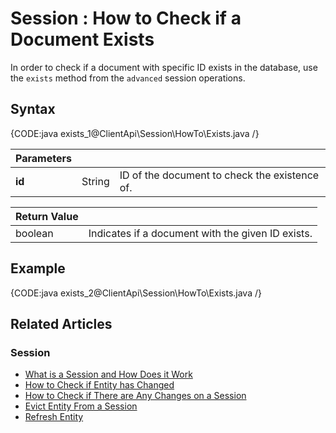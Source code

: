 # Session : How to Check if a Document Exists

In order to check if a document with specific ID exists in the database, use the `exists` method from the `advanced` session operations.

## Syntax

{CODE:java exists_1@ClientApi\Session\HowTo\Exists.java /}

| Parameters | | |
| ---------- | ---------- | ----- |
| **id** | String | ID of the document to check the existence of. |

| Return Value | |
| ------------- | ----- |
| boolean | Indicates if a document with the given ID exists. |

## Example

{CODE:java exists_2@ClientApi\Session\HowTo\Exists.java /}

## Related Articles

### Session

- [What is a Session and How Does it Work](../../../client-api/session/what-is-a-session-and-how-does-it-work)
- [How to Check if Entity has Changed](../../../client-api/session/how-to/check-if-entity-has-changed)
- [How to Check if There are Any Changes on a Session](../../../client-api/session/how-to/check-if-there-are-any-changes-on-a-session)
- [Evict Entity From a Session](../../../client-api/session/how-to/evict-entity-from-a-session)
- [Refresh Entity](../../../client-api/session/how-to/refresh-entity)
